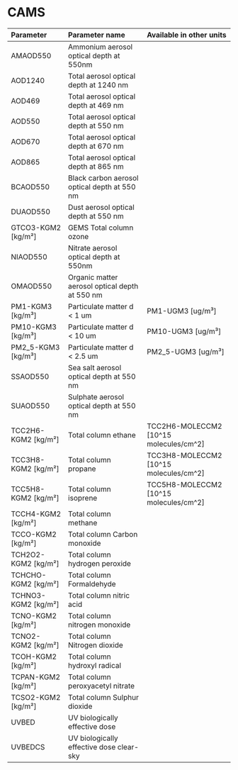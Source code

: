 # CAMS

| Parameter | Parameter name | Available in other units | 
|:-|:-|:-|
|AMAOD550|Ammonium aerosol optical depth at 550nm||
|AOD1240|Total aerosol optical depth at 1240 nm||
|AOD469|Total aerosol optical depth at 469 nm||
|AOD550|Total aerosol optical depth at 550 nm||
|AOD670|Total aerosol optical depth at 670 nm||
|AOD865|Total aerosol optical depth at 865 nm||
|BCAOD550|Black carbon aerosol optical depth at 550 nm||
|DUAOD550|Dust aerosol optical depth at 550 nm||
|GTCO3-KGM2 [kg/m²]|GEMS Total column ozone||
|NIAOD550|Nitrate aerosol optical depth at 550nm||
|OMAOD550|Organic matter aerosol optical depth at 550 nm||
|PM1-KGM3 [kg/m³]|Particulate matter d < 1 um|PM1-UGM3 [ug/m³]|
|PM10-KGM3 [kg/m³]|Particulate matter d < 10 um|PM10-UGM3 [ug/m³]|
|PM2_5-KGM3 [kg/m³]|Particulate matter d < 2.5 um|PM2_5-UGM3 [ug/m³]|
|SSAOD550|Sea salt aerosol optical depth at 550 nm||
|SUAOD550|Sulphate aerosol optical depth at 550 nm||
|TCC2H6-KGM2 [kg/m²]|Total column ethane|TCC2H6-MOLECCM2 [10^15 molecules/cm^2]|
|TCC3H8-KGM2 [kg/m²]|Total column propane|TCC3H8-MOLECCM2 [10^15 molecules/cm^2]|
|TCC5H8-KGM2 [kg/m²]|Total column isoprene|TCC5H8-MOLECCM2 [10^15 molecules/cm^2]|
|TCCH4-KGM2 [kg/m²]|Total column methane||
|TCCO-KGM2 [kg/m²]|Total column Carbon monoxide||
|TCH2O2-KGM2 [kg/m²]|Total column hydrogen peroxide||
|TCHCHO-KGM2 [kg/m²]|Total column Formaldehyde||
|TCHNO3-KGM2 [kg/m²]|Total column nitric acid||
|TCNO-KGM2 [kg/m²]|Total column nitrogen monoxide ||
|TCNO2-KGM2 [kg/m²]|Total column Nitrogen dioxide||
|TCOH-KGM2 [kg/m²]|Total column hydroxyl radical||
|TCPAN-KGM2 [kg/m²]|Total column peroxyacetyl nitrate||
|TCSO2-KGM2 [kg/m²]|Total column Sulphur dioxide||
|UVBED|UV biologically effective dose||
|UVBEDCS|UV biologically effective dose clear-sky||
